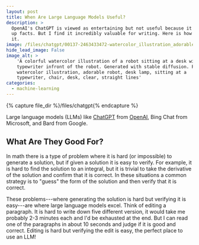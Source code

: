 ```yaml
---
layout: post
title: When Are Large Language Models Useful?
description: >
  OpenAI's ChatGPT is viewed as entertaining but not useful because it makes
  up facts. But I find it incredibly valuable for writing. Here is how I use
  it.
image: /files/chatgpt/00137-2463433472-watercolor_illustration_adorable_robot_desk_lamp_sitting_at_a_typewriter_chair_desk_clear_straight_lines.jpg
hide_lead_image: False
image_alt: >
    'A colorful watercolor illustration of a robot sitting at a desk with a
    typewriter infront of the robot. Generated with stable diffusion. Prompt:
    watercolor illustration, adorable robot, desk lamp, sitting at a
    typewriter, chair, desk, clear, straight lines'
categories: 
  - machine-learning
---
```


{% capture file_dir %}/files/chatgpt{% endcapture %}

Large language models (LLMs) like [ChatGPT][chatgpt] from [OpenAI][oai], Bing
Chat from Microsoft, and Bard from Google.

[chatgpt]: https://en.wikipedia.org/wiki/ChatGPT
[oai]: https://en.wikipedia.org/wiki/OpenAI


## What Are They Good For?

In math there is a type of problem where it is hard (or impossible) to
generate a solution, but if given a solution it is easy to verify. For
example, it is hard to find the solution to an integral, but it is trivial to
take the derivative of the solution and confirm that it is correct. In these
situations a common strategy is to "guess" the form of the solution and then
verify that it is correct.

These problems---where generating the solution is hard but verifying it is
easy---are where large language models excel. Think of editing a paragraph. It
is hard to write down five different version, it would take me probably 2-3
minutes each and I'd be exhausted at the end. But I can read one of the
paragraphs in about 10 seconds and judge if it is good and correct. Editing is
hard but verifying the edit is easy, the perfect place to use an LLM!
